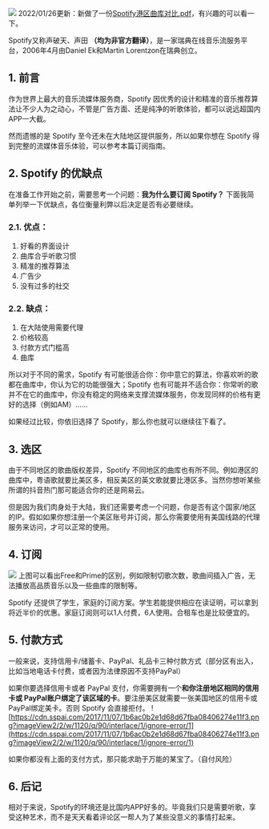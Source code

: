 ![](https://s3jp.blob.core.windows.net/oss/photos/Snipaste_2022-01-24_14-16-52.png)
2022/01/26更新：新做了一份[Spotify港区曲库对比.pdf](https://www.aliyundrive.com/s/Swwmfx2Uqeb)，有兴趣的可以看一下。

Spotify又称声破天、声田 **（均为非官方翻译）**，是一家瑞典在线音乐流服务平台，2006年4月由Daniel Ek和Martin Lorentzon在瑞典创立。

## 1. 前言
作为世界上最大的音乐流媒体服务商，Spotify 因优秀的设计和精准的音乐推荐算法让不少人为之动心，不管是广告方面、还是纯净的听歌体验，都可以说远超国内APP一大截。

然而遗憾的是 Spotify 至今还未在大陆地区提供服务，所以如果你想在 Spotify 得到完整的流媒体音乐体验，可以参考本篇订阅指南。

## 2. Spotify 的优缺点
在准备工作开始之前，需要思考一个问题：**我为什么要订阅 Spotify？**
下面我简单列举一下优缺点，各位衡量利弊以后决定是否有必要继续。

### 2.1. 优点：
1. 好看的界面设计
2. 曲库合乎听歌习惯
3. 精准的推荐算法
4. 广告少
5. 没有过多的社交

### 2.2. 缺点：
1. 在大陆使用需要代理
2. 价格较高
3. 付款方式门槛高
4. 曲库
   

所以对于不同的需求，Spotify 有可能很适合你：你中意它的算法，你喜欢听的歌都在曲库中，你认为它的功能很强大；Spotify 也有可能并不适合你：你常听的歌并不在它的曲库中，你没有稳定的网络来支撑流媒体服务，你发现同样的价格有更好的选择（例如AM）……

如果经过比较，你依旧选择了 Spotify，那么你也就可以继续往下看了。

## 3. 选区
由于不同地区的歌曲版权差异，Spotify 不同地区的曲库也有所不同。例如港区的曲库中，粤语歌就要比美区多，相反美区的英文歌就要比港区多。当然你想听某些所谓的抖音热门那可能适合你的还是网易云。

但是因为我们肉身处于大陆，我们还需要考虑一个问题，你是否有这个国家/地区的IP。假如如果你想注册一个美区账号并订阅，那么你需要使用有美国线路的代理服务来访问，才可以正常的使用。

## 4. 订阅
![](https://cdn.sspai.com/2017/11/07/9068601c1d7bcc4df444c613f725d3d7.png?imageView2/2/w/1120/q/90/interlace/1/ignore-error/1)
上图可以看出Free和Prime的区别，例如限制切歌次数，歌曲间插入广告，无法播放高品质音乐以及一些曲库的限制等。

Spotify 还提供了学生，家庭的订阅方案。学生若能提供相应在读证明，可以拿到将近半价的优惠。家庭订阅则可以1人付费，6人使用。合租车也是比较便宜的。

## 5. 付款方式
一般来说，支持信用卡/储蓄卡、PayPal、礼品卡三种付款方式（部分区有出入，比如当地电话卡付费，或者因为法律原因不支持PayPal）

如果你要选择信用卡或者 PayPal 支付，你需要拥有一个**和你注册地区相同的信用卡或 PayPal账户绑定了该区域的卡**。要注册美区就需要一张美国地区的信用卡或PayPal绑定美卡。否则 Spotify 会直接拒付。
![https://cdn.sspai.com/2017/11/07/1b6ac0b2e1d68d67fba08406274e11f3.png?imageView2/2/w/1120/q/90/interlace/1/ignore-error/1](https://cdn.sspai.com/2017/11/07/1b6ac0b2e1d68d67fba08406274e11f3.png?imageView2/2/w/1120/q/90/interlace/1/ignore-error/1)

如果你都没有上面的支付方式，那只能求助于万能的某宝了。（自付风险）

## 6. 后记
相对于来说，Spotify的环境还是比国内APP好多的。毕竟我们只是需要听歌，享受这种艺术，而不是天天看着评论区一帮人为了某些没意义的事情打起来。